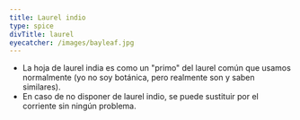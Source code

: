 ```yaml
---
title: Laurel indio
type: spice
divTitle: laurel
eyecatcher: /images/bayleaf.jpg
---
```



* La hoja de laurel india es como un "primo" del laurel común que usamos normalmente (yo no soy botánica, pero realmente son y saben similares). 
* En caso de no disponer de laurel indio, se puede sustituir por el corriente sin ningún problema.
